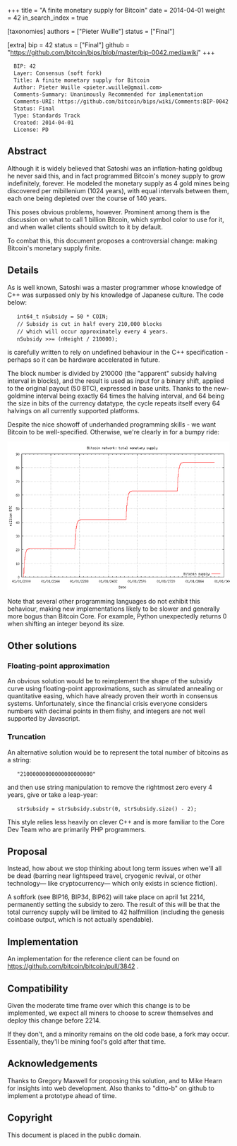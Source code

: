 +++
title = "A finite monetary supply for Bitcoin"
date = 2014-04-01
weight = 42
in_search_index = true

[taxonomies]
authors = ["Pieter Wuille"]
status = ["Final"]

[extra]
bip = 42
status = ["Final"]
github = "https://github.com/bitcoin/bips/blob/master/bip-0042.mediawiki"
+++

``` 
  BIP: 42
  Layer: Consensus (soft fork)
  Title: A finite monetary supply for Bitcoin
  Author: Pieter Wuille <pieter.wuille@gmail.com>
  Comments-Summary: Unanimously Recommended for implementation
  Comments-URI: https://github.com/bitcoin/bips/wiki/Comments:BIP-0042
  Status: Final
  Type: Standards Track
  Created: 2014-04-01
  License: PD
```

## Abstract

Although it is widely believed that Satoshi was an inflation-hating
goldbug he never said this, and in fact programmed Bitcoin's money
supply to grow indefinitely, forever. He modeled the monetary supply as
4 gold mines being discovered per mibillenium (1024 years), with equal
intervals between them, each one being depleted over the course of 140
years.

This poses obvious problems, however. Prominent among them is the
discussion on what to call 1 billion Bitcoin, which symbol color to use
for it, and when wallet clients should switch to it by default.

To combat this, this document proposes a controversial change: making
Bitcoin's monetary supply finite.

## Details

As is well known, Satoshi was a master programmer whose knowledge of C++
was surpassed only by his knowledge of Japanese culture. The code below:

`   int64_t nSubsidy = 50 * COIN;`  
`   // Subsidy is cut in half every 210,000 blocks`  
`   // which will occur approximately every 4 years.`  
`   nSubsidy >>= (nHeight / 210000);`

is carefully written to rely on undefined behaviour in the C++
specification - perhaps so it can be hardware accelerated in future.

The block number is divided by 210000 (the "apparent" subsidy halving
interval in blocks), and the result is used as input for a binary shift,
applied to the original payout (50 BTC), expressed in base units. Thanks
to the new-goldmine interval being exactly 64 times the halving
interval, and 64 being the size in bits of the currency datatype, the
cycle repeats itself every 64 halvings on all currently supported
platforms.

Despite the nice showoff of underhanded programming skills - we want
Bitcoin to be well-specified. Otherwise, we're clearly in for a bumpy
ride:

<img src="bip-0042/inflation.png"></img>

Note that several other programming languages do not exhibit this
behaviour, making new implementations likely to be slower and generally
more bogus than Bitcoin Core. For example, Python unexpectedly returns 0
when shifting an integer beyond its size.

## Other solutions

### Floating-point approximation

An obvious solution would be to reimplement the shape of the subsidy
curve using floating-point approximations, such as simulated annealing
or quantitative easing, which have already proven their worth in
consensus systems. Unfortunately, since the financial crisis everyone
considers numbers with decimal points in them fishy, and integers are
not well supported by Javascript.

### Truncation

An alternative solution would be to represent the total number of
bitcoins as a string:

`   "21000000000000000000000"`

and then use string manipulation to remove the rightmost zero every 4
years, give or take a leap-year:

`   strSubsidy = strSubsidy.substr(0, strSubsidy.size() - 2);`

This style relies less heavily on clever C++ and is more familiar to the
Core Dev Team who are primarily PHP programmers.

## Proposal

Instead, how about we stop thinking about long term issues when we'll
all be dead (barring near lightspeed travel, cryogenic revival, or other
technology— like cryptocurrency— which only exists in science fiction).

A softfork (see BIP16, BIP34, BIP62) will take place on april 1st 2214,
permanently setting the subsidy to zero. The result of this will be that
the total currency supply will be limited to 42 halfmillion (including
the genesis coinbase output, which is not actually spendable).

## Implementation

An implementation for the reference client can be found on
<https://github.com/bitcoin/bitcoin/pull/3842> .

## Compatibility

Given the moderate time frame over which this change is to be
implemented, we expect all miners to choose to screw themselves and
deploy this change before 2214.

If they don't, and a minority remains on the old code base, a fork may
occur. Essentially, they'll be mining fool's gold after that time.

## Acknowledgements

Thanks to Gregory Maxwell for proposing this solution, and to Mike Hearn
for insights into web development. Also thanks to "ditto-b" on github to
implement a prototype ahead of time.

## Copyright

This document is placed in the public domain.

